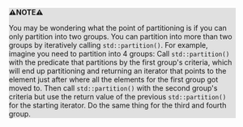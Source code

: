 <div style="margin:2em; background-color: #e0e0e0;">

<strong>⚠️NOTE️️️⚠️</strong>

You may be wondering what the point of partitioning is if you can only partition into two groups. You can partition into more than two groups by iteratively calling `std::partition()`. For example, imagine you need to partition into 4 groups: Call `std::partition()` with the predicate that partitions by the first group's criteria, which will end up partitioning and returning an iterator that points to the element just after where all the elements for the first group got moved to. Then call `std::partition()` with the second group's criteria but use the return value of the previous `std::partition()` for the starting iterator. Do the same thing for the third and fourth group.
</div>

